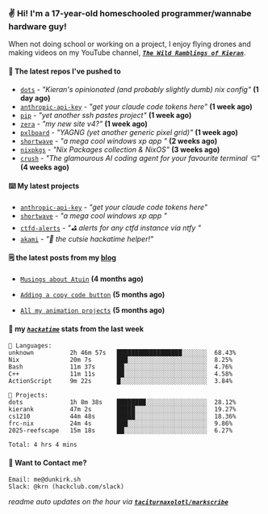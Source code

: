 ### ✌️ Hi! I'm a 17-year-old homeschooled programmer/wannabe hardware guy!

When not doing school or working on a project, I enjoy flying drones and making videos on my YouTube channel, [**_`The Wild Ramblings of Kieran`_**](https://youtube.com/@kieran.rambles).

#### 👷 The latest repos I've pushed to

- [`dots`](https://github.com/taciturnaxolotl/dots) - _"Kieran's opinionated (and probably slightly dumb) nix config"_ **(1 day ago)**
- [`anthropic-api-key`](https://github.com/taciturnaxolotl/anthropic-api-key) - _"get your claude code tokens here"_ **(1 week ago)**
- [`pip`](https://github.com/taciturnaxolotl/pip) - _"yet another ssh pastes project"_ **(1 week ago)**
- [`zera`](https://github.com/taciturnaxolotl/zera) - _"my new site v4?"_ **(1 week ago)**
- [`pxlboard`](https://github.com/taciturnaxolotl/pxlboard) - _"YAGNG (yet another generic pixel grid)"_ **(1 week ago)**
- [`shortwave`](https://github.com/taciturnaxolotl/shortwave) - _"a mega cool windows xp app "_ **(2 weeks ago)**
- [`nixpkgs`](https://github.com/NixOS/nixpkgs) - _"Nix Packages collection & NixOS"_ **(3 weeks ago)**
- [`crush`](https://github.com/charmbracelet/crush) - _"The glamourous AI coding agent for your favourite terminal 💘"_ **(4 weeks ago)**

#### ⌨️ My latest projects

- [`anthropic-api-key`](https://github.com/taciturnaxolotl/anthropic-api-key) - _"get your claude code tokens here"_
- [`shortwave`](https://github.com/taciturnaxolotl/shortwave) - _"a mega cool windows xp app "_
- [`ctfd-alerts`](https://github.com/taciturnaxolotl/ctfd-alerts) - _"⛳ alerts for any ctfd instance via ntfy "_
- [`akami`](https://github.com/taciturnaxolotl/akami) - _"🌷 the cutsie hackatime helper!"_

#### 🗒️ the latest posts from my [blog](https://dunkirk.sh)

- [`Musings about Atuin`](https://dunkirk.sh/blog/atuin/) **(4 months ago)**

- [`Adding a copy code button`](https://dunkirk.sh/blog/adding-a-copy-button/) **(5 months ago)**

- [`All my animation projects`](https://dunkirk.sh/blog/my-animations/) **(5 months ago)**



#### 📡 my [_`hackatime`_](https://waka.hackclub.com) stats from the last week

```text
💾 Languages:
unknown          2h 46m 57s   ██████████████████░░░░░░░  68.43%
Nix              20m 7s       ███░░░░░░░░░░░░░░░░░░░░░░  8.25%
Bash             11m 37s      ██░░░░░░░░░░░░░░░░░░░░░░░  4.76%
C++              11m 11s      ██░░░░░░░░░░░░░░░░░░░░░░░  4.58%
ActionScript     9m 22s       █░░░░░░░░░░░░░░░░░░░░░░░░  3.84%

💼 Projects:
dots             1h 8m 38s    ████████░░░░░░░░░░░░░░░░░  28.12%
kierank          47m 2s       █████░░░░░░░░░░░░░░░░░░░░  19.27%
cs1210           44m 48s      █████░░░░░░░░░░░░░░░░░░░░  18.36%
frc-nix          24m 4s       ███░░░░░░░░░░░░░░░░░░░░░░  9.86%
2025-reefscape   15m 18s      ██░░░░░░░░░░░░░░░░░░░░░░░  6.27%

Total: 4 hrs 4 mins
```

#### 📮 Want to Contact me?

```text
Email: me@dunkirk.sh
Slack: @krn (hackclub.com/slack)
```

_readme auto updates on the hour via [**`taciturnaxolotl/markscribe`**](https://github.com/taciturnaxolotl/markscribe)_
